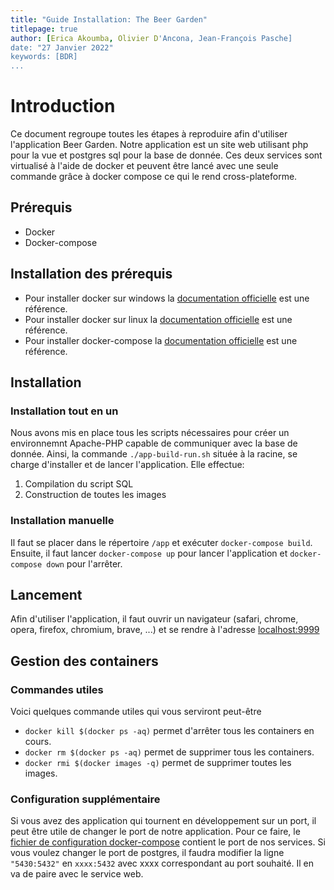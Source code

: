 ```yaml
---
title: "Guide Installation: The Beer Garden"
titlepage: true
author: [Erica Akoumba, Olivier D'Ancona, Jean-François Pasche]
date: "27 Janvier 2022"
keywords: [BDR]
...
```


# Introduction

Ce document regroupe toutes les étapes à reproduire afin d'utiliser l'application Beer Garden. Notre application est un site web utilisant php pour la vue et postgres sql pour la base de donnée. Ces deux services sont virtualisé à l'aide de docker et peuvent être lancé avec une seule commande grâce à docker compose ce qui le rend cross-plateforme.

## Prérequis

-   Docker
-   Docker-compose

## Installation des prérequis

-   Pour installer docker sur windows la [documentation officielle](https://docs.docker.com/desktop) est une référence.
-   Pour installer docker sur linux la [documentation officielle](https://docs.docker.com/engine/install) est une référence.
-   Pour installer docker-compose la [documentation officielle](https://docs.docker.com/compose/install/) est une référence.

## Installation

### Installation tout en un

Nous avons mis en place tous les scripts nécessaires pour créer un environnemnt Apache-PHP capable de communiquer avec la base de donnée.
Ainsi, la commande `./app-build-run.sh` située à la racine, se charge d'installer et de lancer l'application. Elle effectue:

1.  Compilation du script SQL
2.  Construction de toutes les images

### Installation manuelle

Il faut se placer dans le répertoire `/app` et exécuter `docker-compose build`. Ensuite, il faut lancer `docker-compose up` pour lancer l'application et `docker-compose down` pour l'arrêter.

## Lancement

Afin d'utiliser l'application, il faut ouvrir un navigateur (safari, chrome, opera, firefox, chromium, brave, ...) et se rendre à l'adresse [localhost:9999](http://localhost:9999)

## Gestion des containers

### Commandes utiles

Voici quelques commande utiles qui vous serviront peut-être

-   `docker kill $(docker ps -aq)` permet d'arrêter tous les containers en cours.
-   `docker rm $(docker ps -aq)` permet de supprimer tous les containers.
-   `docker rmi $(docker images -q)` permet de supprimer toutes les images.

### Configuration supplémentaire

Si vous avez des application qui tournent en développement sur un port, il peut être utile de changer le port de notre application. Pour ce faire,
le [fichier de configuration docker-compose](../app/docker-compose.yml) contient le port de nos services. Si vous voulez changer le port de postgres, il faudra modifier la ligne `"5430:5432"` en `xxxx:5432` avec xxxx correspondant au port souhaité. Il en va de paire avec le service web.
